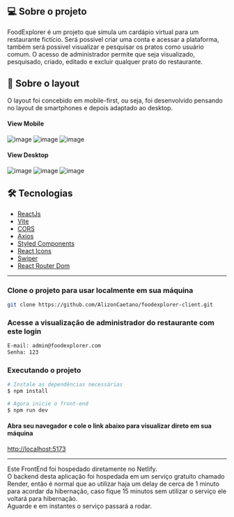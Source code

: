 ## 💻 Sobre o projeto
FoodExplorer é um projeto que simula um cardápio virtual para um restaurante fictício.
Será possivel criar uma conta e acessar a plataforma, também será possivel visualizar e pesquisar os pratos como usuário comum. 
O acesso de administrador permite que seja visualizado, pesquisado, criado, editado e excluir qualquer prato do restaurante.

## 🎨 Sobre o layout
O layout foi concebido em mobile-first, ou seja, foi desenvolvido pensando no layout de smartphones e depois adaptado ao desktop.

#### View Mobile
![image](https://github.com/AlizonCaetano/foodexplorer-client/assets/78568924/3c3f1c63-ab5c-45d7-80bc-a731d6c3dbac)
![image](https://github.com/AlizonCaetano/foodexplorer-client/assets/78568924/69d4eea8-3a30-4eca-962a-b7a8be69a167)
![image](https://github.com/AlizonCaetano/foodexplorer-client/assets/78568924/f1e5286c-9c16-4af3-b47a-2275e374db6d)

#### View Desktop
![image](https://github.com/AlizonCaetano/foodexplorer-client/assets/78568924/4f36d8e0-1c52-4822-bb44-4cded5c74936)
![image](https://github.com/AlizonCaetano/foodexplorer-client/assets/78568924/18a470e2-022c-4977-9004-fd1cf0fbc229)
![image](https://github.com/AlizonCaetano/foodexplorer-client/assets/78568924/8281429d-6f33-4184-99fb-1c8783e320a1)

## 🛠 Tecnologias
- [ReactJs](https://reactjs.org)
- [Vite](https://vitejs.dev/)
- [CORS](https://www.npmjs.com/package/cors)
- [Axios](https://www.npmjs.com/package/axios)
- [Styled Components](https://styled-components.com/)
- [React Icons](https://react-icons.github.io/react-icons/)
- [Swiper](https://swiperjs.com/)
- [React Router Dom](https://react-icons.github.io/react-icons/)
  
______
### Clone o projeto para usar localmente em sua máquina
```bash
git clone https://github.com/AlizonCaetano/foodexplorer-client.git
```

### Acesse a visualização de administrador do restaurante com este login
```bash
E-mail: admin@foodexplorer.com
Senha: 123
```

### Executando o projeto
```bash
# Instale as dependências necessárias
$ npm install

# Agora inicie o front-end
$ npm run dev
```
#### Abra seu navegador e cole o link abaixo para visualizar direto em sua máquina
[http://localhost:5173](http://localhost:5173)


_________
Este FrontEnd foi hospedado diretamente no Netlify. 
<br>
O backend desta aplicação foi hospedada em um serviço gratuito chamado Render, então é normal que ao utilizar haja um delay de cerca de 1 minuto para acordar da hibernação, caso fique 15 minutos sem utilizar o serviço ele voltará para hibernação.
<br>
Aguarde e em instantes o serviço passará a rodar.
<br>
<br>
